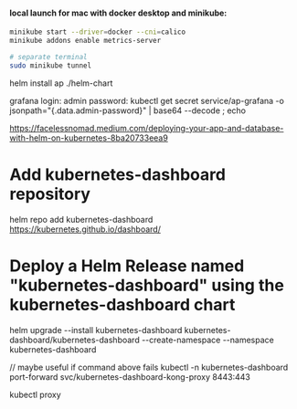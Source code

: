 #### local launch for mac with docker desktop and minikube:

```bash
minikube start --driver=docker --cni=calico
minikube addons enable metrics-server

# separate terminal
sudo minikube tunnel
```

helm install ap ./helm-chart

grafana
login: admin
password:
kubectl get secret service/ap-grafana -o jsonpath="{.data.admin-password}" | base64 --decode ; echo


https://facelessnomad.medium.com/deploying-your-app-and-database-with-helm-on-kubernetes-8ba20733eea9


# Add kubernetes-dashboard repository
helm repo add kubernetes-dashboard https://kubernetes.github.io/dashboard/
# Deploy a Helm Release named "kubernetes-dashboard" using the kubernetes-dashboard chart
helm upgrade --install kubernetes-dashboard kubernetes-dashboard/kubernetes-dashboard --create-namespace --namespace kubernetes-dashboard

// maybe useful if command above fails
 kubectl -n kubernetes-dashboard port-forward svc/kubernetes-dashboard-kong-proxy 8443:443

kubectl proxy
